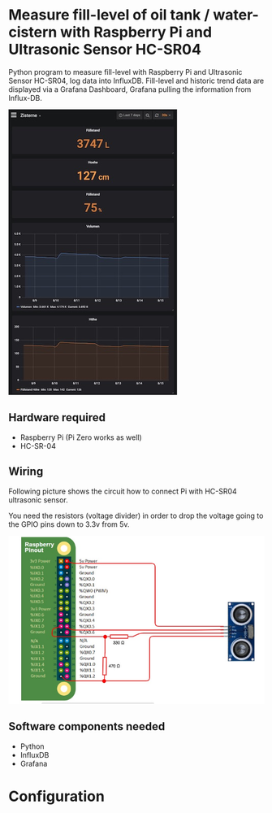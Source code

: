 # Measure fill-level of oil tank / water-cistern with Raspberry Pi and Ultrasonic Sensor HC-SR04

Python program to measure fill-level with Raspberry Pi and Ultrasonic Sensor HC-SR04, log data into InfluxDB.
Fill-level and historic trend data are displayed via a Grafana Dashboard, Grafana pulling the information from Influx-DB.

![Grafana Dashboard](docs/grafana-dashboard.jpg)

## Hardware required
* Raspberry Pi (Pi Zero works as well)
* HC-SR-04

## Wiring
Following picture shows the circuit how to connect Pi with HC-SR04 ultrasonic sensor. 

You need the resistors (voltage divider) in order to drop the voltage going to the GPIO pins down to 3.3v from 5v. 

![Circuit Raspberry Pi and HC-SR04](docs/circuit-pi-hcsr04.jpg)


## Software components needed
* Python
* InfluxDB
* Grafana


# Configuration


